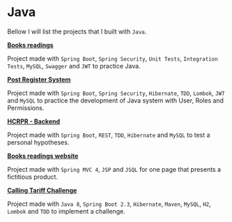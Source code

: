 # Java

Bellow I will list the projects that I built with `Java`.

[**Books readings**](https://github.com/arielalvesdutra/books-reading)

Project made with `Spring Boot`, `Spring Security`, `Unit Tests`, `Integration Tests`, `MySQL`, `Swagger` and `JWT` to practice Java.


[**Post Register System**](https://github.com/arielalvesdutra/prs-backend)

Project made with `Spring Boot`, `Spring Security`, `Hibernate`, `TDD`, `Lombok`, `JWT` and `MySQL` to practice the development of Java system with User, Roles and Permissions.


[**HCRPR - Backend**](https://github.com/arielalvesdutra/hcrpr-backend)

Project made with `Spring Boot`, `REST`, `TDD`, `Hibernate` and `MySQL` to test a personal hypotheses.


[**Books readings website**](https://github.com/arielalvesdutra/books-readings-site)

Project made with `Spring MVC 4`, `JSP` and `JSQL` for one page that presents a fictitious product.

[**Calling Tariff Challenge**](https://github.com/arielalvesdutra/calling-tariff-challenge-backend)

Project made with `Java 8`, `Spring Boot 2.3`, `Hibernate`, `Maven`, `MySQL`, `H2`, `Lombok` and `TDD` to implement a challenge.
